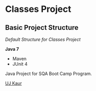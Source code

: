 # Classes Project
## Basic Project Structure

*Default Structure for Classes Project*

**Java 7**

* Maven
* JUnit 4

Java Project for SQA Boot Camp Program. 

[UJ Kaur](https://github.com)
